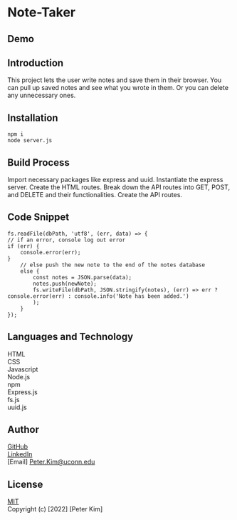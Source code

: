 # Note-Taker

## Demo


## Introduction
This project lets the user write notes and save them in their browser. You can pull up saved notes and see what you wrote in them. Or you can delete any unnecessary ones.

## Installation
```
npm i
node server.js
```

## Build Process
Import necessary packages like express and uuid. Instantiate the express server. Create the HTML routes.
Break down the API routes into GET, POST, and DELETE and their functionalities. Create the API routes.

## Code Snippet
```
fs.readFile(dbPath, 'utf8', (err, data) => {
// if an error, console log out error
if (err) {
    console.error(err);
}
    // else push the new note to the end of the notes database 
    else {
        const notes = JSON.parse(data);
        notes.push(newNote);
        fs.writeFile(dbPath, JSON.stringify(notes), (err) => err ? console.error(err) : console.info('Note has been added.')
        );
    }
});
```

## Languages and Technology
HTML<br>
CSS<br>
Javascript<br>
Node.js<br>
npm<br>
Express.js<br>
fs.js<br>
uuid.js<br>

## Author
[GitHub](https://github.com/PeterKim89)<br>
[LinkedIn](www.linkedin.com/in/peter-kim89)<br>
[Email] Peter.Kim@uconn.edu

## License
[MIT](https://choosealicense.com/licenses/mit/)<br>
Copyright (c) [2022] [Peter Kim]